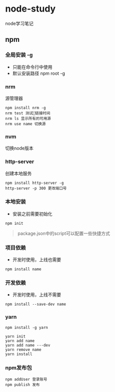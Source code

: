 # node-study
node学习笔记

## npm

### 全局安装 -g 

- 只能在命令行中使用
- 默认安装路径 npm root -g

### nrm 
源管理器

```
npm install nrm -g
nrm test 测试链接时间
nrm ls 显示所有的可用源
nrm use name 切换源
```

### nvm
切换node版本

### http-server
创建本地服务
```
npm install http-server -g
http-server -p 300 更改端口号
```

### 本地安装
- 安装之前需要初始化

```
npm init 
```
> package.json中的script可以配置一些快捷方式

### 项目依赖
- 开发时使用，上线也需要
```
npm install name
```

### 开发依赖
- 开发时使用，上线不需要
```
npm install --save-dev name
```

### yarn
```
npm install -g yarn
```
```
yarn init
yarn add name
yarn add name ---dev
yarn remove name
yarn install
```

### npm发布包
```
npm addUser 登录账号
npm publish 发布
```
